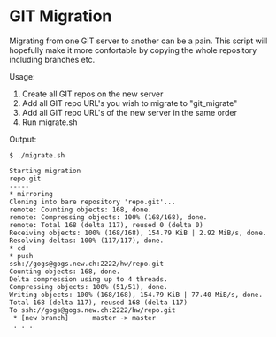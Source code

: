 # GIT Migration
Migrating from one GIT server to another can be a pain.
This script will hopefully make it more confortable by copying the whole repository including branches etc.

Usage:
1. Create all GIT repos on the new server
2. Add all GIT repo URL's you wish to migrate to "git_migrate"
3. Add all GIT repo URL's of the new server in the same order
4. Run migrate.sh

Output:
```
$ ./migrate.sh 

Starting migration
repo.git
-----
* mirroring
Cloning into bare repository 'repo.git'...
remote: Counting objects: 168, done.
remote: Compressing objects: 100% (168/168), done.
remote: Total 168 (delta 117), reused 0 (delta 0)
Receiving objects: 100% (168/168), 154.79 KiB | 2.92 MiB/s, done.
Resolving deltas: 100% (117/117), done.
* cd
* push
ssh://gogs@gogs.new.ch:2222/hw/repo.git
Counting objects: 168, done.
Delta compression using up to 4 threads.
Compressing objects: 100% (51/51), done.
Writing objects: 100% (168/168), 154.79 KiB | 77.40 MiB/s, done.
Total 168 (delta 117), reused 168 (delta 117)
To ssh://gogs@gogs.new.ch:2222/hw/repo.git
 * [new branch]      master -> master
 . . .
 ```
